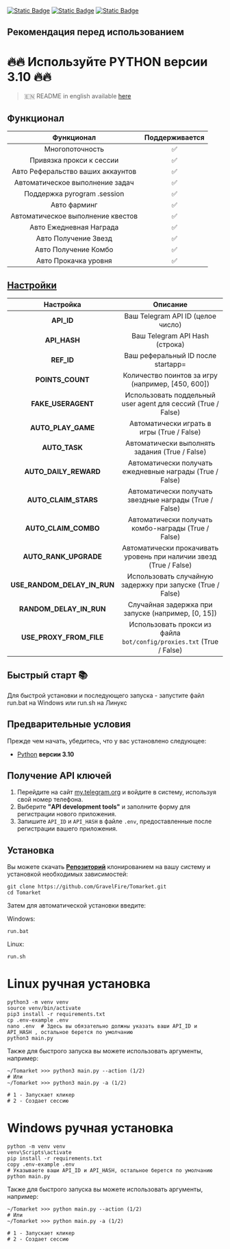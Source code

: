 [![Static Badge](https://img.shields.io/badge/Telegram-Channel-Link?style=for-the-badge&logo=Telegram&logoColor=white&logoSize=auto&color=blue)](https://t.me/hidden_coding)      [![Static Badge](https://img.shields.io/badge/Telegram-Chat-yes?style=for-the-badge&logo=Telegram&logoColor=white&logoSize=auto&color=blue)](https://t.me/hidden_codding_chat)      [![Static Badge](https://img.shields.io/badge/Telegram-Bot%20Link-Link?style=for-the-badge&logo=Telegram&logoColor=white&logoSize=auto&color=blue)](https://t.me/Tomarket_ai_bot/app?startapp=00005UEJ)

## Рекомендация перед использованием

# 🔥🔥 Используйте PYTHON версии 3.10 🔥🔥

> 🇪🇳 README in english available [here](README)

## Функционал  
|                               Функционал                               | Поддерживается |
|:----------------------------------------------------------------------:|:--------------:|
|                            Многопоточность                             |       ✅        |
|                        Привязка прокси к сессии                        |       ✅        |
|                   Авто Реферальство ваших аккаунтов                    |       ✅        |
|                      Автоматическое выполнение задач                   |       ✅        |
|                      Поддержка pyrogram .session                       |       ✅        |
|                             Авто фарминг                               |       ✅        |
|                   Автоматическое выполнение квестов                    |       ✅        |
|                      Авто Ежедневная Награда                           |       ✅        |
|                       Авто Получение Звезд                             |       ✅        |
|                       Авто Получение Комбо                             |       ✅        |
|       Авто Прокачка уровня        |       ✅        |

## [Настройки](https://github.com/GravelFire/Tomarket/blob/main/.env-example/)
|           Настройка           |                                       Описание                                        |
|:-----------------------------:|:-------------------------------------------------------------------------------------:|
|         **API_ID**            |        Ваш Telegram API ID (целое число)                                              |
|         **API_HASH**          |        Ваш Telegram API Hash (строка)                                                 |
|         **REF_ID**            |        Ваш реферальный ID после startapp=                           |
|         **POINTS_COUNT**      |        Количество поинтов за игру (например, [450, 600])      |         
|      **FAKE_USERAGENT**       |        Использовать поддельный user agent для сессий (True / False)                   |
|      **AUTO_PLAY_GAME**       |        Автоматически играть в игры (True / False)                                     |
|         **AUTO_TASK**         |        Автоматически выполнять задания (True / False)                                 |
|    **AUTO_DAILY_REWARD**      |        Автоматически получать ежедневные награды (True / False)                       |
|    **AUTO_CLAIM_STARS**      |        Автоматически получать звездные награды (True / False)                         |
|     **AUTO_CLAIM_COMBO**      |        Автоматически получать комбо-награды (True / False)                            |
|    **AUTO_RANK_UPGRADE**    |  Автоматически прокачивать уровень при наличии звезд (True / False)  |
| **USE_RANDOM_DELAY_IN_RUN**   |        Использовать случайную задержку при запуске (True / False)                     |
|   **RANDOM_DELAY_IN_RUN**     |        Случайная задержка при запуске (например, [0, 15])                             |
|  **USE_PROXY_FROM_FILE**      |        Использовать прокси из файла `bot/config/proxies.txt` (True / False)           |

## Быстрый старт 📚

Для быстрой установки и последующего запуска - запустите файл run.bat на Windows или run.sh на Линукс

## Предварительные условия
Прежде чем начать, убедитесь, что у вас установлено следующее:
- [Python](https://www.python.org/downloads/) **версии 3.10**

## Получение API ключей
1. Перейдите на сайт [my.telegram.org](https://my.telegram.org) и войдите в систему, используя свой номер телефона.
2. Выберите **"API development tools"** и заполните форму для регистрации нового приложения.
3. Запишите `API_ID` и `API_HASH` в файле `.env`, предоставленные после регистрации вашего приложения.

## Установка
Вы можете скачать [**Репозиторий**](https://github.com/GravelFire/Tomarket) клонированием на вашу систему и установкой необходимых зависимостей:
```shell
git clone https://github.com/GravelFire/Tomarket.git
cd Tomarket
```

Затем для автоматической установки введите:

Windows:
```shell
run.bat
```

Linux:
```shell
run.sh
```

# Linux ручная установка
```shell
python3 -m venv venv
source venv/bin/activate
pip3 install -r requirements.txt
cp .env-example .env
nano .env  # Здесь вы обязательно должны указать ваши API_ID и API_HASH , остальное берется по умолчанию
python3 main.py
```

Также для быстрого запуска вы можете использовать аргументы, например:
```shell
~/Tomarket >>> python3 main.py --action (1/2)
# Или
~/Tomarket >>> python3 main.py -a (1/2)

# 1 - Запускает кликер
# 2 - Создает сессию
```


# Windows ручная установка
```shell
python -m venv venv
venv\Scripts\activate
pip install -r requirements.txt
copy .env-example .env
# Указываете ваши API_ID и API_HASH, остальное берется по умолчанию
python main.py
```

Также для быстрого запуска вы можете использовать аргументы, например:
```shell
~/Tomarket >>> python main.py --action (1/2)
# Или
~/Tomarket >>> python main.py -a (1/2)

# 1 - Запускает кликер
# 2 - Создает сессию
```
